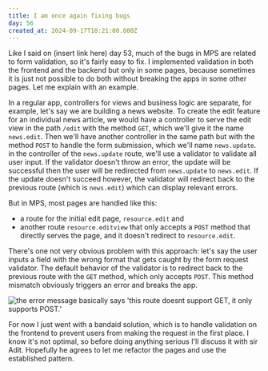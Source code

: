 ```yaml
---
title: I am once again fixing bugs
day: 56
created_at: 2024-09-17T18:21:00.000Z
---
```

Like I said on (insert link here) day 53, much of the bugs in MPS are related to
form validation, so it's fairly easy to fix. I implemented validation in both
the frontend and the backend but only in some pages, because sometimes it is
just not possible to do both without breaking the apps in some other pages. Let
me explain with an example.

In a regular app, controllers for views and business logic are separate, for
example, let's say we are building a news website. To create the edit feature
for an individual news article, we would have a controller to serve the edit
view in the path `/edit` with the method `GET`, which we'll give it the name
`news.edit`. Then we'll have another controller in the same path but with the
method `POST` to handle the form submission, which we'll name `news.update`. in
the controller of the `news.update` route, we'll use a validator to validate all
user input. If the validator doesn't throw an error, the update will be
successful then the user will be redirected from `news.update` to `news.edit`.
If the update doesn't succeed however, the validator will redirect back to the
previous route (which is `news.edit`) which can display relevant errors.

But in MPS, most pages are handled like this:

* a route for the initial edit page, `resource.edit` and
* another route `resource.editview` that only accepts a `POST` method that
  directly serves the page, and it doesn't redirect to `resource.edit`.

There's one not very obvious problem with this approach: let's say the user
inputs a field with the wrong format that gets caught by the form request
validator. The default behavior of the validator is to redirect back to the
previous route with the `GET` method, which only accepts `POST`. This method
mismatch obviously triggers an error and breaks the app.

![the error message basically says 'this route doesnt support GET, it only supports POST.'](https://ucarecdn.com/2d95aaeb-b6ce-480c-b4e5-9894036e5ae8/-/resize/800x450/mps-error.png)

For now I just went with a bandaid solution, which is to handle validation on
the frontend to prevent users from making the request in the first place. I know
it's not optimal, so before doing anything serious I'll discuss it with sir Adit.
Hopefully he agrees to let me refactor the pages and use the established
pattern.
